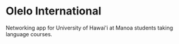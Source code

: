 # Olelo International

Networking app for University of Hawai'i at Manoa students taking language courses.

